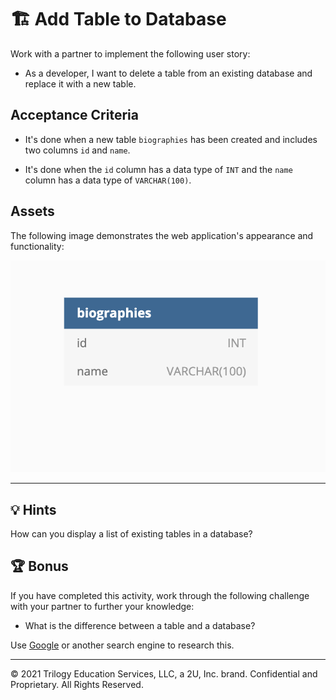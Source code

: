 # 🏗️ Add Table to Database

Work with a partner to implement the following user story:

* As a developer, I want to delete a table from an existing database and replace it with a new table. 

## Acceptance Criteria

* It's done when a new table `biographies` has been created and includes two columns `id` and `name`.

* It's done when the `id` column has a data type of `INT` and the `name` column has a data type of `VARCHAR(100)`.

## Assets

The following image demonstrates the web application's appearance and functionality:

![Image of Tables](./assets/image_1.png)

---

## 💡 Hints

How can you display a list of existing tables in a database? 

## 🏆 Bonus

If you have completed this activity, work through the following challenge with your partner to further your knowledge:

* What is the difference between a table and a database?

Use [Google](https://www.google.com) or another search engine to research this.

---
© 2021 Trilogy Education Services, LLC, a 2U, Inc. brand. Confidential and Proprietary. All Rights Reserved.
